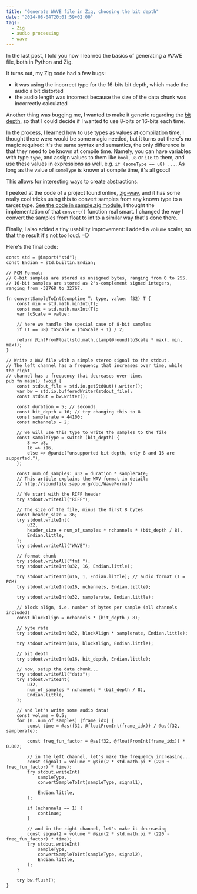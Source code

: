 ```yaml
---
title: "Generate WAVE file in Zig, choosing the bit depth"
date: "2024-08-04T20:01:59+02:00"
tags:
  - Zig
  - audio processing
  - wave
---
```


In the last post, I told you how I learned the basics of generating a WAVE
file, both in Python and Zig.

It turns out, my Zig code had a few bugs:

- it was using the incorrect type for the 16-bits bit depth, which made the
  audio a bit distorted
- the audio length was incorrect because the size of the data chunk was
  incorrectly calculated

Another thing was bugging me, I wanted to make it generic regarding the [bit
depth](https://en.wikipedia.org/wiki/Audio_bit_depth), so that I could decide
if I wanted to use 8-bits or 16-bits each time.

In the process, I learned how to use types as values at compilation time. I
thought there were would be some magic needed, but it turns out there's no
magic required: it's the same syntax and semantics, the only difference is that
they need to be known at compile time. Namely, you can have variables with type
`type`, and assign values to them like `bool`, `u8` or `i16` to them, and use
these values in expressions as well, e.g. `if (someType == u8) ...`. As long as
the value of `someType` is known at compile time, it's all good!

This allows for interesting ways to create abstractions.

I peeked at the code of a project found online,
[zig-wav](https://github.com/veloscillator/zig-wav), and it has some really
cool tricks using this to convert samples from any known type to a target type.
[See the code in sample.zig
module](https://github.com/veloscillator/zig-wav/blob/main/src/sample.zig), I
thought the implementation of that `convert()` function real smart. I changed
the way I convert the samples from float to int to a similar way that's done
there.

Finally, I also added a tiny usability improvement: I added a `volume` scaler,
so that the result it's not too loud. =D

Here's the final code:

```zig
const std = @import("std");
const Endian = std.builtin.Endian;

// PCM Format:
// 8-bit samples are stored as unsigned bytes, ranging from 0 to 255.
// 16-bit samples are stored as 2's-complement signed integers, ranging from -32768 to 32767.

fn convertSampleToInt(comptime T: type, value: f32) T {
    const min = std.math.minInt(T);
    const max = std.math.maxInt(T);
    var toScale = value;

    // here we handle the special case of 8-bit samples
    if (T == u8) toScale = (toScale + 1) / 2;

    return @intFromFloat(std.math.clamp(@round(toScale * max), min, max));
}

// Write a WAV file with a simple stereo signal to the stdout.
// The left channel has a frequency that increases over time, while the right
// channel has a frequency that decreases over time.
pub fn main() !void {
    const stdout_file = std.io.getStdOut().writer();
    var bw = std.io.bufferedWriter(stdout_file);
    const stdout = bw.writer();

    const duration = 5; // seconds
    const bit_depth = 16; // try changing this to 8
    const samplerate = 44100;
    const nchannels = 2;

    // we will use this type to write the samples to the file
    const sampleType = switch (bit_depth) {
        8 => u8,
        16 => i16,
        else => @panic("unsupported bit depth, only 8 and 16 are supported."),
    };

    const num_of_samples: u32 = duration * samplerate;
    // This article explains the WAV format in detail:
    // http://soundfile.sapp.org/doc/WaveFormat/

    // We start with the RIFF header
    try stdout.writeAll("RIFF");

    // The size of the file, minus the first 8 bytes
    const header_size = 36;
    try stdout.writeInt(
        u32,
        header_size + num_of_samples * nchannels * (bit_depth / 8),
        Endian.little,
    );
    try stdout.writeAll("WAVE");

    // format chunk
    try stdout.writeAll("fmt ");
    try stdout.writeInt(u32, 16, Endian.little);

    try stdout.writeInt(u16, 1, Endian.little); // audio format (1 = PCM)
    try stdout.writeInt(u16, nchannels, Endian.little);

    try stdout.writeInt(u32, samplerate, Endian.little);

    // block align, i.e. number of bytes per sample (all channels included)
    const blockAlign = nchannels * (bit_depth / 8);

    // byte rate
    try stdout.writeInt(u32, blockAlign * samplerate, Endian.little);

    try stdout.writeInt(u16, blockAlign, Endian.little);

    // bit depth
    try stdout.writeInt(u16, bit_depth, Endian.little);

    // now, setup the data chunk...
    try stdout.writeAll("data");
    try stdout.writeInt(
        u32,
        num_of_samples * nchannels * (bit_depth / 8),
        Endian.little,
    );

    // and let's write some audio data!
    const volume = 0.5;
    for (0..num_of_samples) |frame_idx| {
        const time = @as(f32, @floatFromInt(frame_idx)) / @as(f32, samplerate);

        const freq_fun_factor = @as(f32, @floatFromInt(frame_idx)) * 0.002;

        // in the left channel, let's make the frequency increasing...
        const signal1 = volume * @sin(2 * std.math.pi * (220 + freq_fun_factor) * time);
        try stdout.writeInt(
            sampleType,
            convertSampleToInt(sampleType, signal1),

            Endian.little,
        );

        if (nchannels == 1) {
            continue;
        }

        // and in the right channel, let's make it decreasing
        const signal2 = volume * @sin(2 * std.math.pi * (220 - freq_fun_factor) * time);
        try stdout.writeInt(
            sampleType,
            convertSampleToInt(sampleType, signal2),
            Endian.little,
        );
    }

    try bw.flush();
}
```
